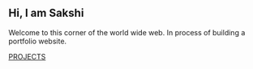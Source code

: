 ## Hi, I am Sakshi

Welcome to this corner of the world wide web. In process of building a portfolio website.

[PROJECTS](projects.md)
